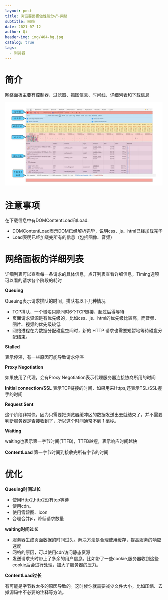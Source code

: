 ```yaml
---
layout: post
title: 浏览器面板做性能分析-网络
subtitle: 网络
date: 2021-07-12
author: Qi
header-img: img/404-bg.jpg
catalog: true
tags:
  - 浏览器
---
```


# 简介

网络面板主要有控制器、过滤器、抓图信息、时间线、详细列表和下载信息

![Image text](/img/46fba54f54b9bd43918308f9f1ae1357.webp)


# 注意事项

在下载信息中有DOMContentLoad和Load.
- DOMContentLoad表示DOM已经解析完毕，说明css、js、html已经加载完毕
- Load表明已经加载完所有的信息（包括图像、音频）

# 网络面板的详细列表

详细列表可以查看每一条请求的具体信息，点开列表查看详细信息，Timing选项可以看的请求各个阶段的耗时

**Queuing** 

Queuing表示请求排队的时间，排队有以下几种情况

- TCP排队，一个域名只能同时6个TCP链接，超过后得等待
- 页面请求资源是有优先级的，比如css、js、html的优先级比较高，而音频、图片、视频的优先级较低
- 网络进程在为数据分配磁盘空间时，新的 HTTP 请求也需要短暂地等待磁盘分配结束。


**Stalled**

表示停滞，有一些原因可能导致请求停滞

**Proxy Negotiation**

如果使用了代理，会有Proxy Negotiation表示代理服务器连接协商所用的时间

**Initial connection/SSL**
表示TCP链接的时间，如果用来Https,还表示TSL/SSL握手的时间

**Request Sent**

这个阶段非常快，因为只需要把浏览器缓冲区的数据发送出去就结束了，并不需要判断服务器是否接收到了，所以这个时间通常不到 1 毫秒。

**Waiting**

waiting也表示第一字节时间(TTFB)，TTFB越短，表示响应时间越快

**ContentLoad**
第一字节时间到接收完所有字节的时间

# 优化

**Queuing时间过长**

- 使用Http2,http2没有tcp等待
- 使用cdn。
- 使用雪碧图、icon
- 合理合并js，降低请求数量
  
**waiting时间过长**

- 服务器生成页面数据的时间过久。解决方法是合理使用缓存，提高服务的响应速度
- 网络的原因，可以使用cdn访问静态资源
- 发送请求头时带上了多余的用户信息。比如带了一些cookie,服务器收到这些cookie后会进行处理，加大了服务器的压力。

**ContentLoad过长**

有可能是字节数太多的原因导致的。这时候你就需要减少文件大小，比如压缩、去掉源码中不必要的注释等方法。


